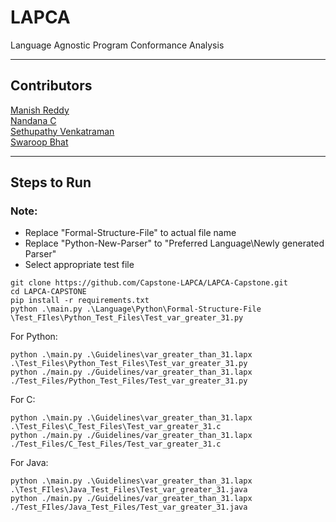 # LAPCA

Language Agnostic Program Conformance Analysis

---

## Contributors

[Manish Reddy](https://github.com/Manish-22)  
[Nandana C](https://github.com/NandanaC)  
[Sethupathy Venkatraman](https://github.com/sethupathyrv)  
[Swaroop Bhat](https://github.com/Soupy710)

---

## Steps to Run

### Note:

- Replace "Formal-Structure-File" to actual file name
- Replace "Python\-New-Parser" to "Preferred Language\Newly generated Parser"
- Select appropriate test file

```
git clone https://github.com/Capstone-LAPCA/LAPCA-Capstone.git
cd LAPCA-CAPSTONE
pip install -r requirements.txt
python .\main.py .\Language\Python\Formal-Structure-File \Test_FIles\Python_Test_Files\Test_var_greater_31.py
```

For Python:

```
python .\main.py .\Guidelines\var_greater_than_31.lapx .\Test_Files\Python_Test_Files\Test_var_greater_31.py
python ./main.py ./Guidelines/var_greater_than_31.lapx ./Test_Files/Python_Test_Files/Test_var_greater_31.py
```

For C:

```
python .\main.py .\Guidelines\var_greater_than_31.lapx .\Test_Files\C_Test_Files\Test_var_greater_31.c
python ./main.py ./Guidelines/var_greater_than_31.lapx ./Test_Files/C_Test_Files/Test_var_greater_31.c
```

For Java:

```
python .\main.py .\Guidelines\var_greater_than_31.lapx .\Test_FIles\Java_Test_Files\Test_var_greater_31.java
python ./main.py ./Guidelines/var_greater_than_31.lapx ./Test_FIles/Java_Test_Files/Test_var_greater_31.java
```
